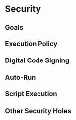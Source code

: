 # Security

## Goals

## Execution Policy

## Digital Code Signing

## Auto-Run

## Script Execution

## Other Security Holes
